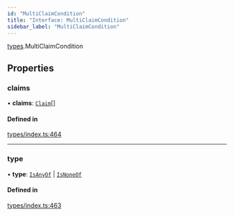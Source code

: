```yaml
---
id: "MultiClaimCondition"
title: "Interface: MultiClaimCondition"
sidebar_label: "MultiClaimCondition"
---
```


[types](../../../modules/Types/Types.md).MultiClaimCondition

## Properties

### claims

• **claims**: [`Claim`](../../../modules/Types/Types.md#claim)[]

#### Defined in

[types/index.ts:464](https://github.com/PolymeshAssociation/polymesh-sdk/blob/95e180d2/src/types/index.ts#L464)

___

### type

• **type**: [`IsAnyOf`](../../../enums/Types/ConditionType/ConditionType.md#isanyof) \| [`IsNoneOf`](../../../enums/Types/ConditionType/ConditionType.md#isnoneof)

#### Defined in

[types/index.ts:463](https://github.com/PolymeshAssociation/polymesh-sdk/blob/95e180d2/src/types/index.ts#L463)
